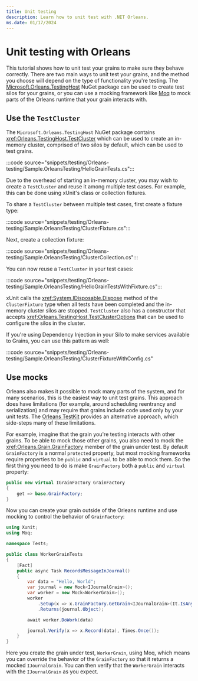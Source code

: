 ```yaml
---
title: Unit testing
description: Learn how to unit test with .NET Orleans.
ms.date: 01/17/2024
---
```


# Unit testing with Orleans

This tutorial shows how to unit test your grains to make sure they behave correctly. There are two main ways to unit test your grains, and the method you choose will depend on the type of functionality you're testing. The [Microsoft.Orleans.TestingHost](https://www.nuget.org/packages/Microsoft.Orleans.TestingHost) NuGet package can be used to create test silos for your grains, or you can use a mocking framework like [Moq](https://github.com/moq/moq) to mock parts of the Orleans runtime that your grain interacts with.

## Use the `TestCluster`

The `Microsoft.Orleans.TestingHost` NuGet package contains <xref:Orleans.TestingHost.TestCluster> which can be used to create an in-memory cluster, comprised of two silos by default, which can be used to test grains.

:::code source="snippets/testing/Orleans-testing/Sample.OrleansTesting/HelloGrainTests.cs":::

Due to the overhead of starting an in-memory cluster, you may wish to create a `TestCluster` and reuse it among multiple test cases. For example, this can be done using xUnit's class or collection fixtures.

To share a `TestCluster` between multiple test cases, first create a fixture type:

:::code source="snippets/testing/Orleans-testing/Sample.OrleansTesting/ClusterFixture.cs":::

Next, create a collection fixture:

:::code source="snippets/testing/Orleans-testing/Sample.OrleansTesting/ClusterCollection.cs":::

You can now reuse a `TestCluster` in your test cases:

:::code source="snippets/testing/Orleans-testing/Sample.OrleansTesting/HelloGrainTestsWithFixture.cs":::

xUnit calls the <xref:System.IDisposable.Dispose> method of the `ClusterFixture` type when all tests have been completed and the in-memory cluster silos are stopped. `TestCluster` also has a constructor that accepts <xref:Orleans.TestingHost.TestClusterOptions> that can be used to configure the silos in the cluster.

If you're using Dependency Injection in your Silo to make services available to Grains, you can use this pattern as well:

:::code source="snippets/testing/Orleans-testing/Sample.OrleansTesting/ClusterFixtureWithConfig.cs"

## Use mocks

Orleans also makes it possible to mock many parts of the system, and for many scenarios, this is the easiest way to unit test grains. This approach does have limitations (for example, around scheduling reentrancy and serialization) and may require that grains include code used only by your unit tests. The [Orleans TestKit](https://github.com/OrleansContrib/OrleansTestKit) provides an alternative approach, which side-steps many of these limitations.

For example, imagine that the grain you're testing interacts with other grains. To be able to mock those other grains, you also need to mock the <xref:Orleans.Grain.GrainFactory> member of the grain under test. By default `GrainFactory` is a normal `protected` property, but most mocking frameworks require properties to be `public` and `virtual` to be able to mock them. So the first thing you need to do is make `GrainFactory` both a `public` and `virtual` property:

```csharp
public new virtual IGrainFactory GrainFactory
{
    get => base.GrainFactory;
}
```

Now you can create your grain outside of the Orleans runtime and use mocking to control the behavior of `GrainFactory`:

```csharp
using Xunit;
using Moq;

namespace Tests;

public class WorkerGrainTests
{
    [Fact]
    public async Task RecordsMessageInJournal()
    {
        var data = "Hello, World";
        var journal = new Mock<IJournalGrain>();
        var worker = new Mock<WorkerGrain>();
        worker
            .Setup(x => x.GrainFactory.GetGrain<IJournalGrain>(It.IsAny<Guid>()))
            .Returns(journal.Object);

        await worker.DoWork(data)

        journal.Verify(x => x.Record(data), Times.Once());
    }
}
```

Here you create the grain under test, `WorkerGrain`, using Moq, which means you can override the behavior of the `GrainFactory` so that it returns a mocked `IJournalGrain`. You can then verify that the `WorkerGrain` interacts with the `IJournalGrain` as you expect.
